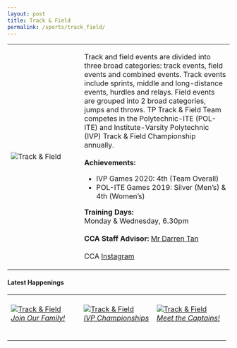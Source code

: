 ```yaml
---
layout: post
title: Track & Field
permalink: /sports/track_field/
---
```

<table>
    <tr>
        <td style="width:33%"><image src="/images/CCA_track_field.jpg" style="display:block;margin-left:auto;margin-right:auto;" alt="Track & Field"></image></td>
        <td>
            <p>
                Track and field events are divided into three broad categories: track events, field events and combined events. Track events include sprints, middle and long-distance events, hurdles and relays. Field events are grouped into 2 broad categories, jumps and throws. TP Track & Field Team competes in the Polytechnic-ITE (POL-ITE) and Institute-Varsity Polytechnic (IVP) Track & Field Championship annually.<br>
                <br>
                <b>Achievements:</b><br>
                <ul>
                    <li>IVP Games 2020: 4th (Team Overall)</li>
                    <li>POL-ITE Games 2019: Silver (Men’s) & 4th (Women’s)</li>
                </ul>
            </p>
            <p>
                <b>Training Days:</b><br>
                Monday & Wednesday, 6.30pm<br>
                <br>
                <b>CCA Staff Advisor:</b> <a href="mailto:darrent@tp.edu.sg">Mr Darren Tan</a><br>
                <br>
                CCA <a href="https://www.instagram.com/tptrackfield">Instagram</a>
            </p>
        </td>
    </tr>
</table>

#### Latest Happenings

<table>
    <tr>
        <td style="width:33%"><br>
            <a href="https://www.instagram.com/p/Cc1sMldJ5Y7/">
                <image src="/images/Sports/TRACK & FIELD_Join Our Family!.png" style="display:block;margin-left:auto;margin-right:auto;" alt="Track & Field">
                <h6 style="margin-top:0%">Join Our Family!</h6>
                </image>
            </a>
        </td>
        <td style="width:33%"><br>
            <a href="https://www.instagram.com/p/Cbl1-Y7pya2/">
                <image src="/images/Sports/TRACK & FIELD_IVP Championships.png" style="display:block;margin-left:auto;margin-right:auto;" alt="Track & Field">
                <h6 style="margin-top:0%">IVP Championships</h6>
                </image>
            </a>
        </td>
        <td style="width:33%"><br>
            <a href="https://www.instagram.com/p/CbhlWBkpYXx/">
                <image src="/images/Sports/TRACK & FIELD_Meet the Captains.png" style="display:block;margin-left:auto;margin-right:auto;" alt="Track & Field">
                <h6 style="margin-top:0%">Meet the Captains!</h6>    
                </image>
            </a>
        </td>
    </tr>
</table>